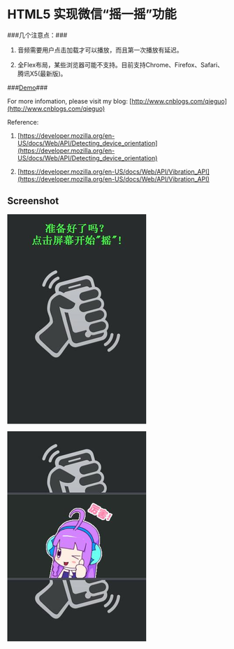 HTML5 实现微信“摇一摇”功能
===

###几个注意点：###

1. 音频需要用户点击加载才可以播放，而且第一次播放有延迟。

2. 全Flex布局，某些浏览器可能不支持。目前支持Chrome、Firefox、Safari、腾讯X5(最新版)。

###[Demo](http://qieguo2016.github.io/AudioVisualizer/)###

For more infomation, please visit my blog: [http://www.cnblogs.com/qieguo](http://www.cnblogs.com/qieguo)

Reference: 

1. [https://developer.mozilla.org/en-US/docs/Web/API/Detecting_device_orientation](https://developer.mozilla.org/en-US/docs/Web/API/Detecting_device_orientation)

2. [https://developer.mozilla.org/en-US/docs/Web/API/Vibration_API](https://developer.mozilla.org/en-US/docs/Web/API/Vibration_API)


Screenshot
---
![alt tag](/source/screenshot1.jpg)

![alt tag](/source/screenshot2.jpg)
